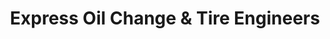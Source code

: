---
title: "Express Oil Change & Tire Engineers"
url: /tampa/express-oil-change-and-tire-engineers/
shop: tyres
---